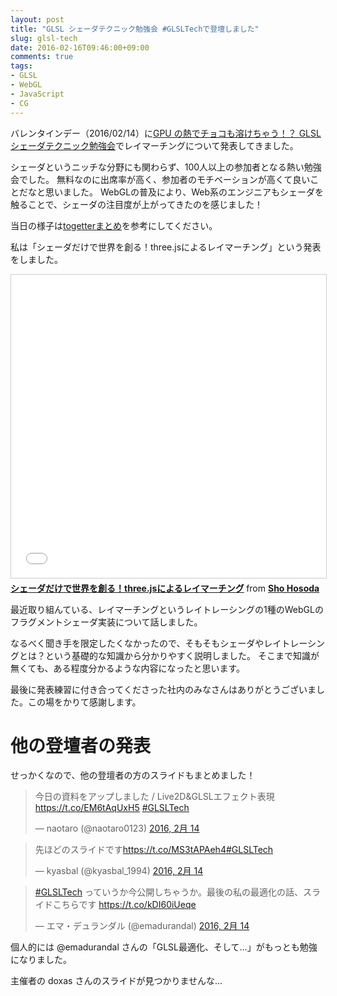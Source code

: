 ```yaml
---
layout: post
title: "GLSL シェーダテクニック勉強会 #GLSLTechで登壇しました"
slug: glsl-tech
date: 2016-02-16T09:46:00+09:00
comments: true
tags:
- GLSL
- WebGL
- JavaScript
- CG
---
```

バレンタインデー（2016/02/14）に[GPU の熱でチョコも溶けちゃう！？ GLSL シェーダテクニック勉強会](http://connpass.com/event/25758/)でレイマーチングについて発表してきました。

シェーダというニッチな分野にも関わらず、100人以上の参加者となる熱い勉強会でした。
無料なのに出席率が高く、参加者のモチベーションが高くて良いことだなと思いました。
WebGLの普及により、Web系のエンジニアもシェーダを触ることで、シェーダの注目度が上がってきたのを感じました！

当日の様子は[togetterまとめ](http://togetter.com/li/938400)を参考にしてください。

私は「シェーダだけで世界を創る！three.jsによるレイマーチング」という発表をしました。

<iframe src="//www.slideshare.net/slideshow/embed_code/key/rS2j757JUrqeWL" width="595" height="485" frameborder="0" marginwidth="0" marginheight="0" scrolling="no" style="border:1px solid #CCC; border-width:1px; margin-bottom:5px; max-width: 100%;" allowfullscreen> </iframe> <div style="margin-bottom:5px"> <strong> <a href="//www.slideshare.net/shohosoda9/threejs-58238484" title="シェーダだけで世界を創る！three.jsによるレイマーチング" target="_blank">シェーダだけで世界を創る！three.jsによるレイマーチング</a> </strong> from <strong><a href="//www.slideshare.net/shohosoda9" target="_blank">Sho Hosoda</a></strong> </div>

<!--more-->

最近取り組んている、レイマーチングというレイトレーシングの1種のWebGLのフラグメントシェーダ実装について話しました。

なるべく聞き手を限定したくなかったので、そもそもシェーダやレイトレーシングとは？という基礎的な知識から分かりやすく説明しました。
そこまで知識が無くても、ある程度分かるような内容になったと思います。

最後に発表練習に付き合ってくださった社内のみなさんはありがとうございました。この場をかりて感謝します。

# 他の登壇者の発表

せっかくなので、他の登壇者の方のスライドもまとめました！

<blockquote class="twitter-tweet" data-lang="ja"><p lang="ja" dir="ltr">今日の資料をアップしました / Live2D&amp;GLSLエフェクト表現 <a href="https://t.co/EM6tAqUxH5">https://t.co/EM6tAqUxH5</a> <a href="https://twitter.com/hashtag/GLSLTech?src=hash">#GLSLTech</a></p>&mdash; naotaro (@naotaro0123) <a href="https://twitter.com/naotaro0123/status/698749543559475200">2016, 2月 14</a></blockquote>
<script async src="//platform.twitter.com/widgets.js" charset="utf-8"></script>

<blockquote class="twitter-tweet" data-lang="ja"><p lang="ja" dir="ltr">先ほどのスライドです<a href="https://t.co/MS3tAPAeh4">https://t.co/MS3tAPAeh4</a><a href="https://twitter.com/hashtag/GLSLTech?src=hash">#GLSLTech</a></p>&mdash; kyasbal (@kyasbal_1994) <a href="https://twitter.com/kyasbal_1994/status/698786195459821568">2016, 2月 14</a></blockquote>
<script async src="//platform.twitter.com/widgets.js" charset="utf-8"></script>

<blockquote class="twitter-tweet" data-lang="ja"><p lang="ja" dir="ltr"><a href="https://twitter.com/hashtag/GLSLTech?src=hash">#GLSLTech</a> っていうか今公開しちゃうか。最後の私の最適化の話、スライドこちらです <a href="https://t.co/kDI60iUeqe">https://t.co/kDI60iUeqe</a></p>&mdash; エマ・デュランダル (@emadurandal) <a href="https://twitter.com/emadurandal/status/698858495567728641">2016, 2月 14</a></blockquote>
<script async src="//platform.twitter.com/widgets.js" charset="utf-8"></script>

個人的には @emadurandal さんの「GLSL最適化、そして…」がもっとも勉強になりました。

主催者の doxas さんのスライドが見つかりませんな…
